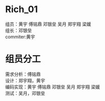 # Rich_01
组员：黄宇 傅铭鼎 邓银垒 吴月 郑宇翔 梁媛  
组长：邓银垒   
commiter:黄宇
# 组员分工
需求分析：傅铭鼎  
设计：郑宇翔，黄宇   
编码实现：黄宇 傅铭鼎 邓银垒 吴月 郑宇翔 梁媛   
测试：吴月，邓银垒


